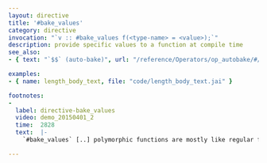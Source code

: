```yaml
---
layout: directive
title: '#bake_values'
category: directive
invocation: "`v :: #bake_values f(<type-name> = <value>);`"
description: provide specific values to a function at compile time
see_also:
- { text: "`$$` (auto-bake)", url: "/reference/Operators/op_autobake/#/reference/" }

examples:
- { name: length_body_text, file: "code/length_body_text.jai" }

footnotes:
-
  label: directive-bake_values
  video: demo_20150401_2
  time:  2828
  text:  |-
    `#bake_values` [..] polymorphic functions are mostly like regular functions, they just take type variables. Once you've done that, once you have it so that there's not much of a difference between polymorphic functions and regular functions, you can start treating regular functions like polymorphic functions and do cool stuff with it.

---
```

